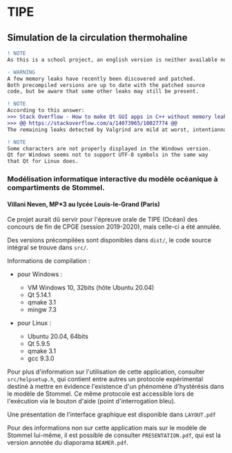 # TIPE

## Simulation de la circulation thermohaline

```diff
! NOTE
As this is a school project, an english version is neither available nor scheduled anytime soon.
```

```diff
- WARNING
A few memory leaks have recently been discovered and patched.
Both precompiled versions are up to date with the patched source
code, but be aware that some other leaks may still be present.
```

```diff
! NOTE
According to this answer:
>>> Stack Overflow - How to make Qt GUI apps in C++ without memory leaks
>>> @@ https://stackoverflow.com/a/14073965/10027774 @@
The remaining leaks detected by Valgrind are mild at worst, intentionnal at best.
```

```diff
! NOTE
Some characters are not properly displayed in the Windows version.
Qt for Windows seems not to support UTF-8 symbols in the same way
that Qt for Linux does.
```

### Modélisation informatique interactive du modèle océanique à compartiments de Stommel.

#### Villani Neven, MP*3 au lycée Louis-le-Grand (Paris)

Ce projet aurait dû servir pour l'épreuve orale de TIPE (Océan) des concours de fin de CPGE (session 2019-2020), mais celle-ci a été annulée.

Des versions précompilées sont disponibles dans `dist/`, le code source intégral se trouve dans `src/`.

Informations de compilation :
- pour Windows :
    - VM Windows 10, 32bits (hôte Ubuntu 20.04)
    - Qt 5.14.1
    - qmake 3.1
    - mingw 7.3


- pour Linux :
    - Ubuntu 20.04, 64bits
    - Qt 5.9.5
    - qmake 3.1
    - gcc 9.3.0

Pour plus d'information sur l'utilisation de cette application, consulter `src/helpsetup.h`, qui contient entre autres un protocole expérimental destiné à mettre en évidence l'existence d'un phénomène d'hystérésis dans le modèle de Stommel. Ce même protocole est accessible lors de l'exécution via le bouton d'aide (point d'interrogation bleu).

Une présentation de l'interface graphique est disponible dans `LAYOUT.pdf`

Pour des informations non sur cette application mais sur le modèle de Stommel lui-même, il est possible de consulter `PRESENTATION.pdf`, qui est la version annotée du diaporama `BEAMER.pdf`.
